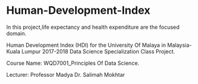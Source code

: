 # Human-Development-Index
In this project,life expectancy and health expenditure are the focused domain.

Human Development Index (HDI) for the University Of Malaya in Malaysia-Kuala Lumpur 2017-2018 Data Science Specialization Class Project.

Course Name: WQD7001_Principles Of Data Science.

Lecturer: Professor Madya Dr. Salimah Mokhtar
